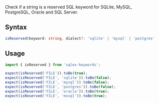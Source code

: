 Check if a string is a reserved SQL keyword for SQLite, MySQL, PostgreSQL, Oracle and SQL Server.

## Syntax

```ts
isReserved(keyword: string, dialect?: 'sqlite' | 'mysql' | 'postgres' | 'mssql' | 'oracle')
```

## Usage

```js
import { isReserved } from 'sqlex-keywords';

expect(isReserved('FILE')).toBe(true);
expect(isReserved('FILE', 'sqlite')).toBe(false);
expect(isReserved('FILE', 'mysql')).toBe(false);
expect(isReserved('FILE', 'postgres')).toBe(false);
expect(isReserved('FILE', 'oracle')).toBe(true);
expect(isReserved('FILE', 'mssql')).toBe(true);
```
